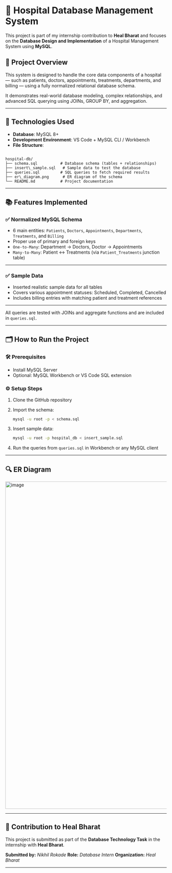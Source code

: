 
# 🏥 Hospital Database Management System

This project is part of my internship contribution to **Heal Bharat** and focuses on the **Database Design and Implementation** of a Hospital Management System using **MySQL**.

## 📌 Project Overview

This system is designed to handle the core data components of a hospital — such as patients, doctors, appointments, treatments, departments, and billing — using a fully normalized relational database schema.

It demonstrates real-world database modeling, complex relationships, and advanced SQL querying using JOINs, GROUP BY, and aggregation.

---

## 🔧 Technologies Used

- **Database**: MySQL 8+
- **Development Environment**: VS Code + MySQL CLI / Workbench
- **File Structure**:
```

hospital-db/
├── schema.sql          # Database schema (tables + relationships)
├── insert\_sample.sql   # Sample data to test the database
├── queries.sql         # SQL queries to fetch required results
├── er\_diagram.png      # ER diagram of the schema 
└── README.md           # Project documentation

````

---

## 📚 Features Implemented

### ✅ Normalized MySQL Schema
- 6 main entities: `Patients`, `Doctors`, `Appointments`, `Departments`, `Treatments`, and `Billing`
- Proper use of primary and foreign keys
- `One-to-Many`: Department → Doctors, Doctor → Appointments
- `Many-to-Many`: Patient ↔ Treatments (via `Patient_Treatments` junction table)

---

### ✅ Sample Data
- Inserted realistic sample data for all tables
- Covers various appointment statuses: Scheduled, Completed, Cancelled
- Includes billing entries with matching patient and treatment references

---

All queries are tested with JOINs and aggregate functions and are included in `queries.sql`.

---

## 🗂 How to Run the Project

### 🛠 Prerequisites

* Install MySQL Server
* Optional: MySQL Workbench or VS Code SQL extension

### ⚙️ Setup Steps

1. Clone the GitHub repository
2. Import the schema:

   ```bash
   mysql -u root -p < schema.sql
   ```
3. Insert sample data:

   ```bash
   mysql -u root -p hospital_db < insert_sample.sql
   ```
4. Run the queries from `queries.sql` in Workbench or any MySQL client

---

## 🔍 ER Diagram

<img width="1024" height="1024" alt="image" src="https://github.com/user-attachments/assets/87ef3a76-8fe6-422b-83ca-b7e407eaa2b8" />

---

## 🙌 Contribution to Heal Bharat

This project is submitted as part of the **Database Technology Task** in the internship with **Heal Bharat**.


**Submitted by:** *Nikhil Rokade*
**Role:** *Database Intern*
**Organization:** *Heal Bharat*

---

